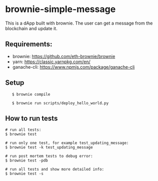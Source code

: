 # brownie-simple-message

This is a dApp built with brownie. The user can get a message from the blockchain and update it.

## Requirements:

- brownie: https://github.com/eth-brownie/brownie
- yarn: https://classic.yarnpkg.com/en/
- ganache-cli: https://www.npmjs.com/package/ganache-cli

## Setup

```
   $ brownie compile

   $ brownie run scripts/deploy_hello_world.py
```

## How to run tests

```
# run all tests:
$ brownie test

# run only one test, for example test_updating_message:
$ brownie test -k test_updating_message

# run post mortem tests to debug error:
$ brownie test -pdb

# run all tests and show more detailed info:
$ brownie test -s
```
